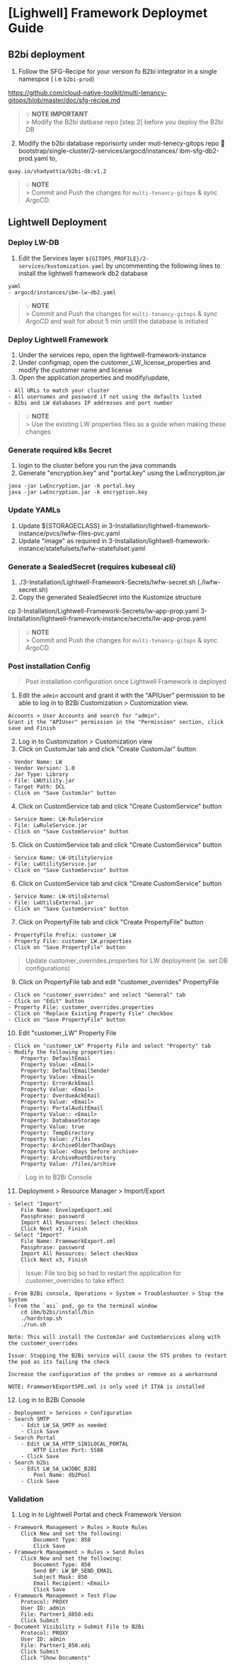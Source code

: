 #  [Lighwell] Framework Deploymet Guide

## B2bi deployment 

1. Follow the SFG-Recipe for your version fo B2bi integrator in a single namespce ( i.e `b2bi-prod`)

https://github.com/cloud-native-toolkit/multi-tenancy-gitops/blob/master/doc/sfg-recipe.md

>  💡 **NOTE IMPORTANT**  
    > Modify the B2bi datbase repo [step 2] before you deploy the B2bi DB

2. Modify the b2bi database reporisorty under muti-tenecy-gitops repo  bootstrap/single-cluster/2-services/argocd/instances/ ibm-sfg-db2-prod.yaml to,
```
quay.io/shadyattia/b2bi-db:v1.2
```

>  💡 **NOTE**  
    > Commit and Push the changes for `multi-tenancy-gitops` & sync ArgoCD. 

## Lightwell Deployment

### Deploy LW-DB

1.  Edit the Services layer `${GITOPS_PROFILE}/2-services/kustomization.yaml` by uncommenting the following lines to install the lightwell framework db2 database
```
yaml
- argocd/instances/ibm-lw-db2.yaml
```

>  💡 **NOTE**  
    > Commit and Push the changes for `multi-tenancy-gitops` & sync ArgoCD and wait for about 5 min untill the database is initiated

### Deploy Lightwell Framework

1. Under the services repo, open the lightwell-framework-instance
2. Under configmap, open the customer_LW_license_properties and modify the customer name and license
3. Open the application.properties and modify/update,
```
- All URLs to match your cluster
- All usernames and password if not using the defaults listed
- B2bi and LW databases IP addresses and port number
```
>  💡 **NOTE**  
    > Use the existing LW properties files as a guide when making these changes 
### Generate required k8s Secret

1. login to the cluster before you run the java commands 
2. Generate "encryption.key" and "portal.key" using the LwEncryption.jar
```
java -jar LwEncryption.jar -k portal.key
java -jar LwEncryption.jar -k encryption.key
```
### Update YAMLs

1. Update ${STORAGECLASS} in 3-Installation/lightwell-framework-instance/pvcs/lwfw-files-pvc.yaml
2. Update "image" as required in 3-Installation/lightwell-framework-instance/statefulsets/lwfw-statefulset.yaml

### Generate a SealedSecret (requires kubeseal cli)

1. ./3-Installation/Lightwell-Framework-Secrets/lwfw-secret.sh (./lwfw-secret.sh)
2.  Copy the generated SealedSecret into the Kustomize structure

cp 3-Installation/Lightwell-Framework-Secrets/lw-app-prop.yaml 3-Installation/lightwell-framework-instance/secrets/lw-app-prop.yaml

>  💡 **NOTE**  
    > Commit and Push the changes for `multi-tenancy-gitops` & sync ArgoCD. 

### Post installation Config 

> Post installation configuration once Lightwell Framework is deployed
    
1. Edit the `admin` account and grant it with the "APIUser" permission to be able to log in to B2Bi Customization > Customization view.
```
Accounts > User Accounts and search for "admin".
Grant it the "APIUser" permission in the "Permission" section, click save and Finish
```
2. Log in to Customization > Customization view
3. Click on CustomJar tab and click "Create CustomJar" button
```
- Vendor Name: LW
- Vendor Version: 1.0
- Jar Type: Library
- File: LWUtility.jar
- Target Path: DCL
- Click on "Save CustomJar" button
```
4. Click on CustomService tab and click "Create CustomService" button
```
- Service Name: LW-RuleService
- File: LwRuleService.jar
- Click on "Save CustomService" button

```
5. Click on CustomService tab and click "Create CustomService" button
```
- Service Name: LW-UtilityService
- File: LwUtilityService.jar
- Click on "Save CustomService" button
```

6. Click on CustomService tab and click "Create CustomService" button
```
- Service Name: LW-UtilsExternal
- File: LwUtilsExternal.jar
- Click on "Save CustomService" button
```
7. Click on PropertyFile tab and click "Create PropertyFile" button
```
- PropertyFile Prefix: customer_LW
- Property File: customer_LW.properties
- Click on "Save PropertyFile" button
```
> Update customer_overrides.properties for LW deployment (ie. set DB configurations)
9. Click on PropertyFile tab and edit "customer_overrides" PropertyFile
```
- Click on "customer_overrides" and select "General" tab
- Click on "Edit" button
- Property File: customer_overrides.properties
- Click on "Replace Existing Property File" checkbox
- Click on "Save PropertyFile" button
```
10. Edit "customer_LW" Property File
```
- Click on "customer_LW" Property File and select "Property" tab
- Modify the following properties:
    Property: DefaultEmail
    Property Value: <Email>
    Property: DefaultEmailSender
    Property Value: <Email>
    Property: ErrorAckEmail
    Property Value: <Email>
    Property: OverdueAckEmail
    Property Value: <Email>
    Property: PortalAuditEmail
    Property Value:: <Email>
    Property: DatabaseStorage
    Property Value: true
    Property: TempDirectory
    Property Value: /files
    Property: ArchiveOlderThanDays
    Property Value: <Days before archive>
    Property: ArchiveRootDirectory
    Property Value: /files/archive
```
> Log in to B2Bi Console
11. Deployment > Resource Manager > Import/Export
```
- Select "Import"
    File Name: EnvelopeExport.xml
    Passphrase: password
    Import All Resources: Select checkbox
    Click Next x3, Finish
- Select "Import"
    File Name: FrameworkExport.xml
    Passphrase: password
    Import All Resources: Select checkbox
    Click Next x3, Finish
```

> Issue: File too big so had to restart the application for customer_overrides to take effect
```
- From B2Bi console, Operations > System > Troubleshooter > Stop the System
- From the `asi` pod, go to the terminal window
    cd ibm/b2bi/install/bin
    ./hardstop.sh
    ./run.sh

Note: This will install the CustomJar and CustomServices along with the customer_overrides

Issue: Stopping the B2Bi service will cause the STS probes to restart the pod as its failing the check

Increase the configuration of the probes or remove as a workaround

NOTE: FrameworkExportSPE.xml is only used if ITXA is installed

```
12. Log in to B2Bi Console
```
- Deployment > Services > Configuration
- Search SMTP
    - Edit LW_SA_SMTP as needed
    - Click Save
- Search Portal
    - Edit LW_SA_HTTP_S1N1LOCAL_PORTAL
        HTTP Listen Port: 5580
    - Click Save
- Search b2bi
    - Edit LW_SA_LWJDBC_B2BI
        Pool Name: db2Pool
    - Click Save
```

### Validation

1. Log in to Lightwell Portal and check Framework Version
```
- Framework Management > Rules > Route Rules
    Click New and set the following:
        Document Type: 850
        Click Save
- Framework Management > Rules > Send Rules
    Click New and set the following:
        Document Type: 850
        Send BP: LW_BP_SEND_EMAIL
        Subject Mask: 850
        Email Recipient: <Email>
        Click Save
- Framework Management > Test Flow
    Protocol: PROXY
    User ID: admin
    File: Partner1_8850.edi
    Click Submit
- Document Visibility > Submit File to B2Bi
    Protocol: PROXY
    User ID: admin
    File: Partner1_850.edi
    Click Submit
    Click "Show Documents"
```